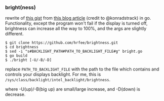 ### bright(ness)

rewrite of [this gist](https://gist.github.com/konradstrack/18fd96bd9d734f17f62f) from [this blog article](https://konradstrack.ninja/blog/changing-screen-brightness-in-accordance-with-human-perception/) (credit to @konradstrack) in go. Functionality, except the program won't fail if the display is turned off, brightness can increase all the way to 100%, and the args are slightly different.

```shell
$ git clone https://github.com/hrfee/brightness.git
$ cd brightness
$ sed -i "s#BACKLIGHT_PATH#PATH_TO_BACKLIGHT_FILE#g" bright.go
$ go build
$ ./bright [-U/-B/-D]
```

replace `PATH_TO_BACKLIGHT_FILE` with the path to the file which contains and controls your displays backlight. For me, this is `/sys/class/backlight/intel_backlight/brightness`.

where -U(up)/-B(big up) are small/large increase, and -D(down) is decrease.
